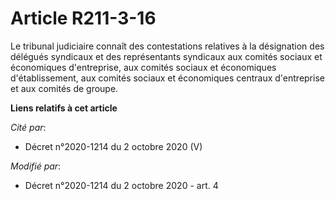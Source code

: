 # Article R211-3-16

Le tribunal judiciaire connaît des contestations relatives à la désignation des délégués syndicaux et des représentants
syndicaux aux comités sociaux et économiques d'entreprise, aux comités sociaux et économiques d'établissement, aux comités
sociaux et économiques centraux d'entreprise et aux comités de groupe.

**Liens relatifs à cet article**

_Cité par_:

  - Décret n°2020-1214 du 2 octobre 2020 (V)

_Modifié par_:

  - Décret n°2020-1214 du 2 octobre 2020 - art. 4
